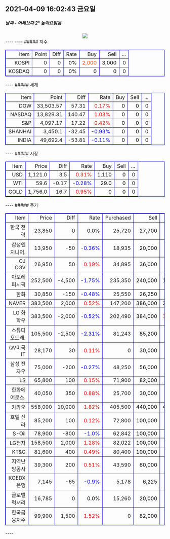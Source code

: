 ##  2021-04-09 16:02:43   금요일 
##### 날씨   -   어제보다 2° 높아요맑음  
<center><img src="../img/naver_weather_week.png"></center>
----
----
##### 지수
<table border="1" bordercolor="blue" align = "center" >
<tr align = "right" > <td>Item</td><td>Point</td><td>Diff</td><td>Rate</td><td>Buy</td><td>Sell</td><td>...</td>  </tr>
<tr align = "right" > <td>KOSPI</td><td>0</td><td>0</td><td><font size="3" color="black" >0%</font> </td><td><font size="3" color="orangered">2,000</font></td><td><font size="3" color="black">3,000</font></td><td>0</td>  </tr>
<tr align = "right" > <td>KOSDAQ</td><td>0</td><td>0</td><td><font size="3" color="black" >0%</font> </td><td><font size="3" color="black">0</font></td><td><font size="3" color="black">0</font></td><td>0</td>  </tr>
</table>
----
##### 세계
<table border="1" bordercolor="blue" align = "center" >
<tr align = "right" > <td>Item</td><td>Point</td><td>Diff</td><td>Rate</td><td>Buy</td><td>Sell</td><td>...</td>  </tr>
<tr align = "right" > <td>DOW</td><td>33,503.57</td><td>57.31</td><td><font size="3" color="red" >0.17%</font></td><td><font size="3" color="black">0</font></td><td><font size="3" color="black">0</font></td><td>0</td>  </tr>
<tr align = "right" > <td>NASDAQ</td><td>13,829.31</td><td>140.47</td><td><font size="3" color="red" >1.03%</font></td><td><font size="3" color="black">0</font></td><td><font size="3" color="black">0</font></td><td>0</td>  </tr>
<tr align = "right" > <td>S&P</td><td>4,097.17</td><td>17.22</td><td><font size="3" color="red" >0.42%</font></td><td><font size="3" color="black">0</font></td><td><font size="3" color="black">0</font></td><td>0</td>  </tr>
<tr align = "right" > <td>SHANHAI</td><td>3,450.1</td><td>-32.45</td><td><font size="3" color="blue" >-0.93%</font></td><td><font size="3" color="black">0</font></td><td><font size="3" color="black">0</font></td><td>0</td>  </tr>
<tr align = "right" > <td>INDIA</td><td>49,692.4</td><td>-53.81</td><td><font size="3" color="blue" >-0.11%</font></td><td><font size="3" color="black">0</font></td><td><font size="3" color="black">0</font></td><td>0</td>  </tr>
</table>
----
##### 시장
<table border="1" bordercolor="blue" align = "center" >
<tr align = "right" > <td>Item</td><td>Price</td><td>Diff</td><td>Rate</td><td>Buy</td><td>Sell</td><td>...</td>  </tr>
<tr align = "right" > <td>USD</td><td>1,121.0</td><td>3.5</td><td><font size="3" color="red">0.31%</font></td><td><font size="3" color="black">1,110</font></td><td><font size="3" color="black">0</font></td><td>0</td>  </tr>
<tr align = "right" > <td>WTI</td><td>59.6</td><td>-0.17</td><td><font size="3" color="blue">-0.28%</font></td><td><font size="3" color="black">29.0</font></td><td><font size="3" color="black">0</font></td><td>0</td>  </tr>
<tr align = "right" > <td>GOLD</td><td>1,756.0</td><td>16.7</td><td><font size="3" color="red">0.95%</font></td><td><font size="3" color="black">0</font></td><td><font size="3" color="black">0</font></td><td>0</td>  </tr>
</table>
----
##### 주가
<table border="1" bordercolor="blue" align = "center" >
<tr align = "right" > <td>Item</td><td>Price</td><td>Diff</td><td>Rate</td><td>Purchased</td><td>Sell</td><td>Buy</td>  </tr>
<tr align = "right" > <td>한국 전력</td><td>23,850</td><td>0</td><td><font size="3" color="black">0.0%</font></td><td>25,720</td><td><font size="3" color="black">27,700</font></td><td><font size="3" color="black">20,700</font></td>  </tr>
<tr align = "right" > <td>삼성엔지니어.</td><td>13,950</td><td>-50</td><td><font size="3" color="blue">-0.36%</font></td><td>18,935</td><td><font size="3" color="black">20,000</font></td><td><font size="3" color="black">8,000</font></td>  </tr>
<tr align = "right" > <td>CJ CGV</td><td>26,950</td><td>50</td><td><font size="3" color="red">0.19%</font></td><td>34,895</td><td><font size="3" color="black">36,000</font></td><td><font size="3" color="black">0</font></td>  </tr>
<tr align = "right" > <td>아모레퍼시픽</td><td>252,500</td><td>-4,500</td><td><font size="3" color="blue">-1.75%</font></td><td>235,350</td><td><font size="3" color="black">240,000</font></td><td><font size="3" color="black">130,000</font></td>  </tr>
<tr align = "right" > <td>한화</td><td>30,850</td><td>-150</td><td><font size="3" color="blue">-0.48%</font></td><td>25,550</td><td><font size="3" color="black">26,250</font></td><td><font size="3" color="black">26,250</font></td>  </tr>
<tr align = "right" > <td>NAVER</td><td>383,500</td><td>2,000</td><td><font size="3" color="red">0.52%</font></td><td>147,200</td><td><font size="3" color="black">386,000</font></td><td><font size="3" color="black">286,000</font></td>  </tr>
<tr align = "right" > <td>LG 화학우</td><td>383,500</td><td>-2,000</td><td><font size="3" color="blue">-0.52%</font></td><td>202,490</td><td><font size="3" color="black">384,000</font></td><td><font size="3" color="orangered">384,000</font></td>  </tr>
<tr align = "right" > <td>스튜디오드래.</td><td>105,500</td><td>-2,500</td><td><font size="3" color="blue">-2.31%</font></td><td>81,243</td><td><font size="3" color="black">85,200</font></td><td><font size="3" color="black">85,200</font></td>  </tr>
<tr align = "right" > <td>QV미국IT</td><td>28,170</td><td>30</td><td><font size="3" color="red">0.11%</font></td><td>0</td><td><font size="3" color="black">30,000</font></td><td><font size="3" color="black">20,000</font></td>  </tr>
<tr align = "right" > <td>삼성 전자우</td><td>75,000</td><td>-200</td><td><font size="3" color="blue">-0.27%</font></td><td>48,250</td><td><font size="3" color="black">56,000</font></td><td><font size="3" color="black">45,000</font></td>  </tr>
<tr align = "right" > <td>LS</td><td>65,800</td><td>100</td><td><font size="3" color="red">0.15%</font></td><td>71,900</td><td><font size="3" color="black">82,000</font></td><td><font size="3" color="black">60,000</font></td>  </tr>
<tr align = "right" > <td>한화에어로스.</td><td>40,050</td><td>350</td><td><font size="3" color="red">0.88%</font></td><td>25,700</td><td><font size="3" color="black">30,000</font></td><td><font size="3" color="black">24,000</font></td>  </tr>
<tr align = "right" > <td>카카오</td><td>558,000</td><td>10,000</td><td><font size="3" color="red">1.82%</font></td><td>405,500</td><td><font size="3" color="black">440,000</font></td><td><font size="3" color="black">400,000</font></td>  </tr>
<tr align = "right" > <td>호텔 신라</td><td>85,200</td><td>100</td><td><font size="3" color="red">0.12%</font></td><td>72,800</td><td><font size="3" color="black">100,000</font></td><td><font size="3" color="black">70,000</font></td>  </tr>
<tr align = "right" > <td>S-Oil</td><td>78,900</td><td>-800</td><td><font size="3" color="blue">-1.0%</font></td><td>62,842</td><td><font size="3" color="black">100,000</font></td><td><font size="3" color="black">50,000</font></td>  </tr>
<tr align = "right" > <td>LG전자</td><td>158,500</td><td>2,000</td><td><font size="3" color="red">1.28%</font></td><td>82,022</td><td><font size="3" color="black">100,000</font></td><td><font size="3" color="black">60,000</font></td>  </tr>
<tr align = "right" > <td>KT&G</td><td>81,600</td><td>400</td><td><font size="3" color="red">0.49%</font></td><td>80,400</td><td><font size="3" color="black">100,000</font></td><td><font size="3" color="black">70,000</font></td>  </tr>
<tr align = "right" > <td>지역난방공사</td><td>39,300</td><td>200</td><td><font size="3" color="red">0.51%</font></td><td>43,590</td><td><font size="3" color="black">60,000</font></td><td><font size="3" color="black">30,000</font></td>  </tr>
<tr align = "right" > <td>KOEDX은행</td><td>7,145</td><td>-65</td><td><font size="3" color="blue">-0.9%</font></td><td>5,178</td><td><font size="3" color="black">6,225</font></td><td><font size="3" color="black">6,225</font></td>  </tr>
<tr align = "right" > <td>글로벌럭셔리</td><td>16,785</td><td>0</td><td><font size="3" color="black">0.0%</font></td><td>15,260</td><td><font size="3" color="black">20,000</font></td><td><font size="3" color="black">10,000</font></td>  </tr>
<tr align = "right" > <td>한국금융지주</td><td>99,900</td><td>1,500</td><td><font size="3" color="red">1.52%</font></td><td>0</td><td><font size="3" color="black">82,000</font></td><td><font size="3" color="black">60,000</font></td>  </tr>
</table>
----
